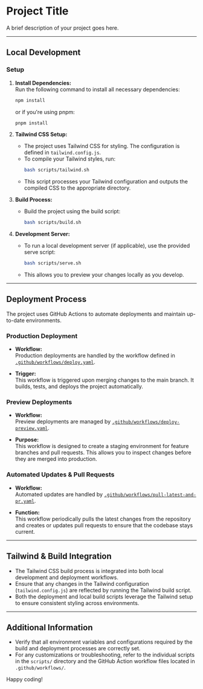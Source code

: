 # Project Title

A brief description of your project goes here.

---

## Local Development

### Setup

1. **Install Dependencies:**  
   Run the following command to install all necessary dependencies:  
   ```bash
   npm install
   ```
   or if you're using pnpm:  
   ```bash
   pnpm install
   ```

2. **Tailwind CSS Setup:**  
   - The project uses Tailwind CSS for styling. The configuration is defined in `tailwind.config.js`.  
   - To compile your Tailwind styles, run:  
     ```bash
     bash scripts/tailwind.sh
     ```
   - This script processes your Tailwind configuration and outputs the compiled CSS to the appropriate directory.

3. **Build Process:**  
   - Build the project using the build script:  
     ```bash
     bash scripts/build.sh
     ```

4. **Development Server:**  
   - To run a local development server (if applicable), use the provided serve script:  
     ```bash
     bash scripts/serve.sh
     ```
   - This allows you to preview your changes locally as you develop.

---

## Deployment Process

The project uses GitHub Actions to automate deployments and maintain up-to-date environments.

### Production Deployment

- **Workflow:**  
  Production deployments are handled by the workflow defined in [`.github/workflows/deploy.yaml`](.github/workflows/deploy.yaml).
  
- **Trigger:**  
  This workflow is triggered upon merging changes to the main branch. It builds, tests, and deploys the project automatically.

### Preview Deployments

- **Workflow:**  
  Preview deployments are managed by [`.github/workflows/deploy-preview.yaml`](.github/workflows/deploy-preview.yaml).
  
- **Purpose:**  
  This workflow is designed to create a staging environment for feature branches and pull requests. This allows you to inspect changes before they are merged into production.

### Automated Updates & Pull Requests

- **Workflow:**  
  Automated updates are handled by [`.github/workflows/pull-latest-and-pr.yaml`](.github/workflows/pull-latest-and-pr.yaml).

- **Function:**  
  This workflow periodically pulls the latest changes from the repository and creates or updates pull requests to ensure that the codebase stays current.

---

## Tailwind & Build Integration

- The Tailwind CSS build process is integrated into both local development and deployment workflows.
- Ensure that any changes in the Tailwind configuration (`tailwind.config.js`) are reflected by running the Tailwind build script.
- Both the deployment and local build scripts leverage the Tailwind setup to ensure consistent styling across environments.

---

## Additional Information

- Verify that all environment variables and configurations required by the build and deployment processes are correctly set.
- For any customizations or troubleshooting, refer to the individual scripts in the `scripts/` directory and the GitHub Action workflow files located in `.github/workflows/`.

Happy coding!
